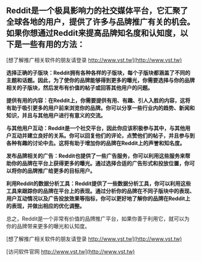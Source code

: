 ## **Reddit是一个极具影响力的社交媒体平台，它汇聚了全球各地的用户，提供了许多与品牌推广有关的机会。如果你想通过Reddit来提高品牌知名度和认知度，以下是一些有用的方法：**

[想了解推广相关软件的朋友请登录 http://www.vst.tw](http://www.vst.tw)

**选择正确的子版块：Reddit拥有各种各样的子版块，每个子版块都涵盖了不同的主题和话题。因此，为了使你的品牌能够得到更多的曝光，你需要选择与你的品牌相关的子版块，然后发布有价值的帖子或回答其他用户的问题。**

**提供有用的内容：在Reddit上，你需要提供有用、有趣、引人入胜的内容，这将有助于吸引更多的用户前来浏览你的品牌。你可以分享一些行业内的趋势、新闻和知识，并且与其他用户进行有意义的交流。**

**与其他用户互动：Reddit是一个社交平台，因此你应该积极参与其中，与其他用户互动并建立良好的关系。你可以回复他们的评论，点赞他们的帖子，并且参与到各种有趣的讨论中去。这将有助于增加你的品牌在Reddit上的声誉和知名度。**

**发布品牌相关的广告：Reddit也提供了一些广告服务，你可以利用这些服务来帮助你的品牌在平台上获得更多的曝光。通过选择合适的广告形式和投放位置，你可以将你的品牌推广给更多的目标用户。**

**利用Reddit的数据分析工具：Reddit提供了一些数据分析工具，你可以利用这些工具来跟踪你的品牌在平台上的表现。通过分析你的品牌在不同子版块中的表现、用户互动情况以及广告投放效果等指标，你可以更好地了解你的品牌在Reddit上的表现，并做出相应的优化调整。**

总之，Reddit是一个非常有价值的品牌推广平台，如果你善于利用它，就可以为你的品牌带来更多的曝光和认知度。

[想了解推广相关软件的朋友请登录 http://www.vst.tw](http://www.vst.tw)


[访问软件官网 http://www.vst.tw](http://www.vst.tw)
